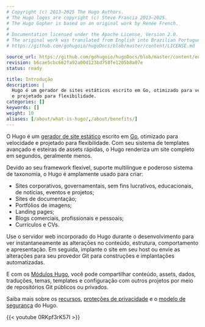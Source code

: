 ```yaml
---
# Copyright (c) 2013–2025 The Hugo Authors.
# The Hugo logos are copyright (c) Steve Francia 2013–2025.
# The Hugo Gopher is based on an original work by Renée French.
#
# Documentation licensed under the Apache License, Version 2.0.
# The original work was translated from English into Brazilian Portuguese.
# https://github.com/gohugoio/hugoDocs/blob/master/content/LICENSE.md

source_url: https://github.com/gohugoio/hugoDocs/blob/master/content/en/about/introduction.md
revision: b6cae5cbc662fa92a00d123bd758fe1205b8a07e
status: ready

title: Introdução
description: |
  Hugo é um gerador de sites estáticos escrito em Go, otimizado para velocidade
  e projetado para flexibilidade.
categories: []
keywords: []
weight: 10
aliases: [/about/what-is-hugo/,/about/benefits/]
---
```


O Hugo é um [gerador de site estático] escrito em [Go], otimizado para
velocidade e projetado para flexibilidade.
Com seu sistema de templates avançado e esteiras de assets rápidas, o Hugo
renderiza um site completo em segundos, geralmente menos.

Devido ao seu framework flexível, suporte multilíngue e poderoso sistema de
taxonomia, o Hugo é amplamente usado para criar:

- Sites corporativos, governamentais, sem fins lucrativos, educacionais, de
  notícias, eventos e projetos;
- Sites de documentação;
- Portfólios de imagens;
- Landing pages;
- Blogs comerciais, profissionais e pessoais;
- Currículos e CVs.

Use o servidor web incorporado do Hugo durante o desenvolvimento para ver
instantaneamente as alterações no conteúdo, estrutura, comportamento e
apresentação.
Em seguida, implante o site em seu host ou envie as alterações para seu provedor
Git para construções e implantações automatizadas.

E com os [Módulos Hugo], você pode compartilhar conteúdo, assets, dados,
traduções, temas, templates e configuração com outros projetos por meio de
repositórios Git públicos ou privados.

Saiba mais sobre os [recursos], [proteções de privacidade] e o
[modelo de segurança] do Hugo.

[gerador de site estático]: https://en.wikipedia.org/wiki/Static_site_generator

[Go]: https://go.dev

[modelo de segurança]: about/security/

[Módulos Hugo]: /hugo-modules/

[proteções de privacidade]: /configuration/privacy

[recursos]: /about/features/

{{< youtube 0RKpf3rK57I >}}
